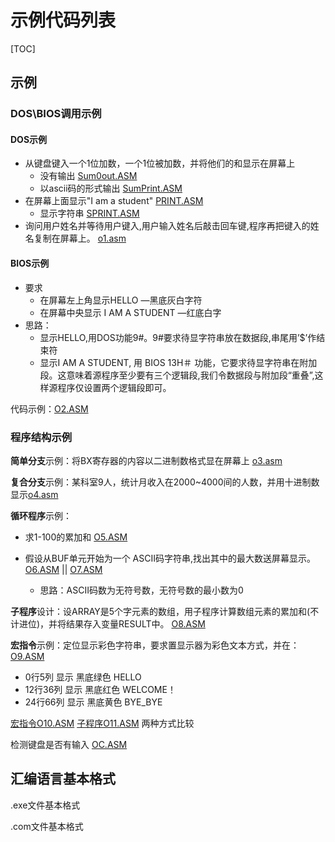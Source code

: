 # 示例代码列表

[TOC]

## 示例

### DOS\BIOS调用示例

#### DOS示例

- 从键盘键入一个1位加数，一个1位被加数，并将他们的和显示在屏幕上  
  - 没有输出 [Sum0out.ASM](Sum0out.ASM) 
  - 以ascii码的形式输出 [SumPrint.ASM](SumPrint.ASM) 
- 在屏幕上面显示"I am a student" [PRINT.ASM](PRINT.ASM) 
  - 显示字符串  [SPRINT.ASM](SPRINT.ASM) 
- 询问用户姓名并等待用户键入,用户输入姓名后敲击回车键,程序再把键入的姓名复制在屏幕上。 [o1.asm](o1.asm) 

#### BIOS示例

- 要求
  - 在屏幕左上角显示HELLO        —黑底灰白字符
  - 在屏幕中央显示 I AM A STUDENT    —红底白字
- 思路：
  - 显示HELLO,用DOS功能9#。9#要求待显字符串放在数据段,串尾用’$’作结束符　
  - 显示I AM A STUDENT, 用 BIOS 13H＃ 功能，它要求待显字符串在附加段。这意味着源程序至少要有三个逻辑段,我们令数据段与附加段“重叠”,这样源程序仅设置两个逻辑段即可。

 代码示例：[O2.ASM](O2.ASM) 

### 程序结构示例

**简单分支**示例：将BX寄存器的内容以二进制数格式显在屏幕上 [o3.asm](o3.asm) 

**复合分支**示例：某科室9人，统计月收入在2000~4000间的人数，并用十进制数显示[o4.asm](CODE/O4.ASM)

**循环程序**示例：

- 求1-100的累加和 [O5.ASM](O5.ASM) 

- 假设从BUF单元开始为一个 ASCII码字符串,找出其中的最大数送屏幕显示。 [O6.ASM](O6.ASM) || [O7.ASM](O7.ASM) 
  - 思路：ASCII码数为无符号数，无符号数的最小数为0

**子程序**设计：设ARRAY是5个字元素的数组，用子程序计算数组元素的累加和(不计进位)，并将结果存入变量RESULT中。 [O8.ASM](O8.ASM) 

**宏指令**示例：定位显示彩色字符串，要求置显示器为彩色文本方式，并在： [O9.ASM](O9.ASM) 

- 0行5列   显示  黑底绿色   HELLO
- 12行36列  显示  黑底红色  WELCOME！
- 24行66列  显示  黑底黄色  BYE_BYE

 [宏指令O10.ASM](O10.ASM)  [子程序O11.ASM](O11.ASM) 两种方式比较

检测键盘是否有输入 [OC.ASM](OC.ASM) 

## 汇编语言基本格式

.exe文件基本格式



.com文件基本格式

```assembly

```

